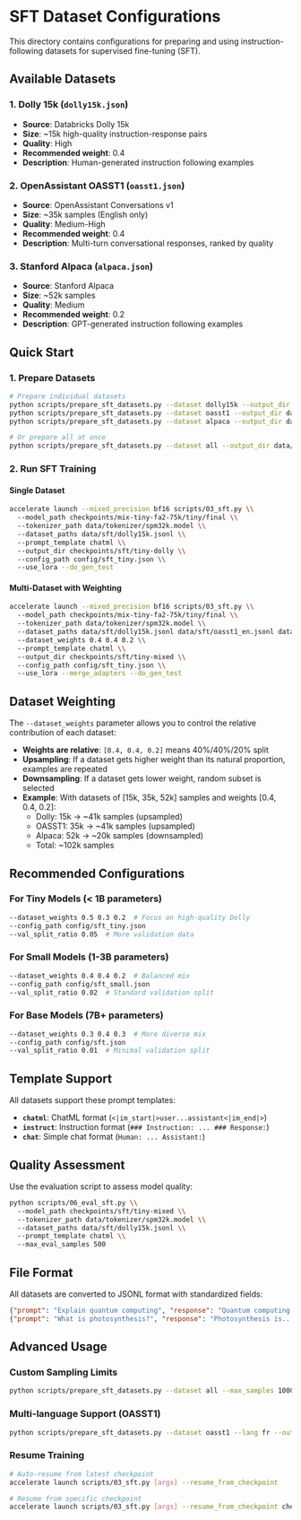 # SFT Dataset Configurations

This directory contains configurations for preparing and using instruction-following datasets for supervised fine-tuning (SFT).

## Available Datasets

### 1. Dolly 15k (`dolly15k.json`)
- **Source**: Databricks Dolly 15k
- **Size**: ~15k high-quality instruction-response pairs
- **Quality**: High
- **Recommended weight**: 0.4
- **Description**: Human-generated instruction following examples

### 2. OpenAssistant OASST1 (`oasst1.json`)
- **Source**: OpenAssistant Conversations v1
- **Size**: ~35k samples (English only)
- **Quality**: Medium-High
- **Recommended weight**: 0.4
- **Description**: Multi-turn conversational responses, ranked by quality

### 3. Stanford Alpaca (`alpaca.json`)
- **Source**: Stanford Alpaca
- **Size**: ~52k samples
- **Quality**: Medium
- **Recommended weight**: 0.2
- **Description**: GPT-generated instruction following examples

## Quick Start

### 1. Prepare Datasets

```bash
# Prepare individual datasets
python scripts/prepare_sft_datasets.py --dataset dolly15k --output_dir data/sft
python scripts/prepare_sft_datasets.py --dataset oasst1 --output_dir data/sft
python scripts/prepare_sft_datasets.py --dataset alpaca --output_dir data/sft

# Or prepare all at once
python scripts/prepare_sft_datasets.py --dataset all --output_dir data/sft
```

### 2. Run SFT Training

#### Single Dataset
```bash
accelerate launch --mixed_precision bf16 scripts/03_sft.py \\
  --model_path checkpoints/mix-tiny-fa2-75k/tiny/final \\
  --tokenizer_path data/tokenizer/spm32k.model \\
  --dataset_paths data/sft/dolly15k.jsonl \\
  --prompt_template chatml \\
  --output_dir checkpoints/sft/tiny-dolly \\
  --config_path config/sft_tiny.json \\
  --use_lora --do_gen_test
```

#### Multi-Dataset with Weighting
```bash
accelerate launch --mixed_precision bf16 scripts/03_sft.py \\
  --model_path checkpoints/mix-tiny-fa2-75k/tiny/final \\
  --tokenizer_path data/tokenizer/spm32k.model \\
  --dataset_paths data/sft/dolly15k.jsonl data/sft/oasst1_en.jsonl data/sft/alpaca.jsonl \\
  --dataset_weights 0.4 0.4 0.2 \\
  --prompt_template chatml \\
  --output_dir checkpoints/sft/tiny-mixed \\
  --config_path config/sft_tiny.json \\
  --use_lora --merge_adapters --do_gen_test
```

## Dataset Weighting

The `--dataset_weights` parameter allows you to control the relative contribution of each dataset:

- **Weights are relative**: `[0.4, 0.4, 0.2]` means 40%/40%/20% split
- **Upsampling**: If a dataset gets higher weight than its natural proportion, examples are repeated
- **Downsampling**: If a dataset gets lower weight, random subset is selected
- **Example**: With datasets of [15k, 35k, 52k] samples and weights [0.4, 0.4, 0.2]:
  - Dolly: 15k → ~41k samples (upsampled)
  - OASST1: 35k → ~41k samples (upsampled)
  - Alpaca: 52k → ~20k samples (downsampled)
  - Total: ~102k samples

## Recommended Configurations

### For Tiny Models (< 1B parameters)
```bash
--dataset_weights 0.5 0.3 0.2  # Focus on high-quality Dolly
--config_path config/sft_tiny.json
--val_split_ratio 0.05  # More validation data
```

### For Small Models (1-3B parameters)
```bash
--dataset_weights 0.4 0.4 0.2  # Balanced mix
--config_path config/sft_small.json
--val_split_ratio 0.02  # Standard validation split
```

### For Base Models (7B+ parameters)
```bash
--dataset_weights 0.3 0.4 0.3  # More diverse mix
--config_path config/sft.json
--val_split_ratio 0.01  # Minimal validation split
```

## Template Support

All datasets support these prompt templates:

- **`chatml`**: ChatML format (`<|im_start|>user...assistant<|im_end|>`)
- **`instruct`**: Instruction format (`### Instruction: ... ### Response:`)
- **`chat`**: Simple chat format (`Human: ... Assistant:`)

## Quality Assessment

Use the evaluation script to assess model quality:

```bash
python scripts/06_eval_sft.py \\
  --model_path checkpoints/sft/tiny-mixed \\
  --tokenizer_path data/tokenizer/spm32k.model \\
  --dataset_paths data/sft/dolly15k.jsonl \\
  --prompt_template chatml \\
  --max_eval_samples 500
```

## File Format

All datasets are converted to JSONL format with standardized fields:

```json
{"prompt": "Explain quantum computing", "response": "Quantum computing is...", "source": "dolly15k"}
{"prompt": "What is photosynthesis?", "response": "Photosynthesis is...", "source": "oasst1"}
```

## Advanced Usage

### Custom Sampling Limits
```bash
python scripts/prepare_sft_datasets.py --dataset all --max_samples 10000 --output_dir data/sft_small
```

### Multi-language Support (OASST1)
```bash
python scripts/prepare_sft_datasets.py --dataset oasst1 --lang fr --output_dir data/sft_french
```

### Resume Training
```bash
# Auto-resume from latest checkpoint
accelerate launch scripts/03_sft.py [args] --resume_from_checkpoint

# Resume from specific checkpoint
accelerate launch scripts/03_sft.py [args] --resume_from_checkpoint checkpoints/sft/tiny-mixed/checkpoint-500
```